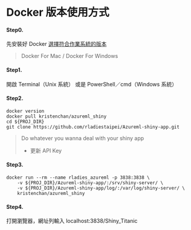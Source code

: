 # Docker 版本使用方式

#### Step0.
先安裝好 Docker
[選擇符合作業系統的版本](https://docs.docker.com/engine/installation/)
> Docker For Mac / Docker For Windows

#### Step1.
開啟 Terminal（Unix 系統） 或是 PowerShell／cmd（Windows 系統）

#### Step2.
```
docker version
docker pull kristenchan/azureml_shiny
cd ${PROJ_DIR}
git clone https://github.com/rladiestaipei/Azureml-shiny-app.git
```
> Do whatever you wanna deal with your shiny app
> + 更新 API Key

#### Step3.
```
docker run --rm --name rladies_azureml -p 3838:3838 \
    -v ${PROJ_DIR}/Azureml-shiny-app/:/srv/shiny-server/ \
    -v ${PROJ_DIR}/Azureml-shiny-app/log/:/var/log/shiny-server/ \
    kristenchan/azureml_shiny
```
#### Step4.
打開瀏覽器，網址列輸入 localhost:3838/Shiny_Titanic
